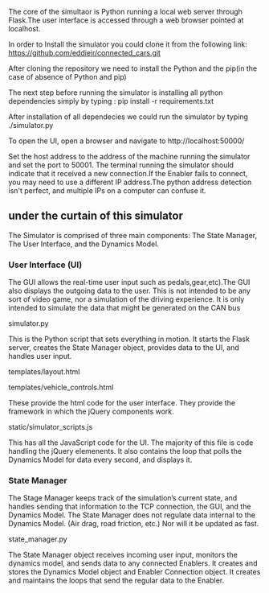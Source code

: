 






The core of the simultaor is Python running a local web server through Flask.The user interface is accessed through a web browser pointed at localhost.


In order to Install the simulator you could clone it from the following link:
https://github.com/eddieir/connected_cars.git

After cloning the repository we need to install the Python and the pip(in the case of absence of Python and pip) 

The next step before running the simulator is installing all python dependencies simply by typing : pip install -r requirements.txt

After installation of all dependecies we could run the simulator by typing ./simulator.py

To open the UI, open a browser and navigate to http://localhost:50000/


Set the host address to the address of the machine running the simulator and set
the port to 50001. The terminal running the simulator should indicate that it
received a new connection.If the Enabler fails to connect, you may need to use a different IP address.The python address detection isn't perfect, and multiple IPs on a computer can confuse it.

## under the curtain of this simulator 

The Simulator is comprised of three main components:  The State Manager, The User
Interface, and the Dynamics Model.

### User Interface (UI)
The GUI allows the real-time user input such as pedals,gear,etc).The
GUI also displays the outgoing data to the user.  This is not intended to be any
sort of video game, nor a simulation of the driving experience.  It is only
intended to simulate the data that might be generated on the CAN bus

simulator.py

This is the Python script that sets everything in motion.  It starts the Flask
server, creates the State Manager object, provides data to the UI, and handles
user input.

templates/layout.html

templates/vehicle_controls.html

These provide the html code for the user interface.  They provide the framework
in which the jQuery components work.

static/simulator_scripts.js

This has all the JavaScript code for the UI.  The majority of this file is code
handling the jQuery elemenents.  It also contains the loop that polls the
Dynamics Model for data every second, and displays it.

### State Manager

The Stage Manager keeps track of the simulation’s current state, and handles
sending that information to the TCP connection, the GUI, and the Dynamics Model.
The State Manager does not regulate data internal to the Dynamics Model.  (Air
drag, road friction, etc.)  Nor will it be updated as fast.

state_manager.py

The State Manager object receives incoming user input, monitors the dynamics
model, and sends data to any connected Enablers.  It creates and stores the
Dynamics Model object and Enabler Connection object.  It creates and maintains
the loops that send the regular data to the Enabler.


